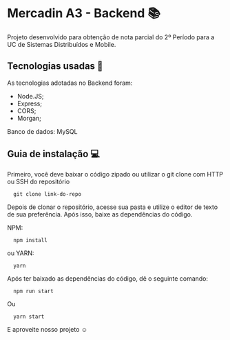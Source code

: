 # Mercadin A3 - Backend 📚

Projeto desenvolvido para obtenção de nota parcial do 2º Período para a UC de Sistemas Distribuídos e Mobile.

## Tecnologias usadas 🔧

As tecnologias adotadas no Backend foram:

<ul>
  <li>Node.JS;</li>
  <li>Express;</li>
  <li>CORS;</li>
  <li>Morgan;</li>
</ul>

Banco de dados: MySQL

## Guia de instalação 💻

Primeiro, você deve baixar o código zipado ou utilizar o git clone com HTTP ou SSH do repositório

```git
  git clone link-do-repo
```

Depois de clonar o repositório, acesse sua pasta e utilize o editor de texto de sua preferência.
Após isso, baixe as dependências do código.

NPM:
```
  npm install
```

ou YARN:
```
  yarn
```

Após ter baixado as dependências do código, dê o seguinte comando:

```
  npm run start
```

Ou

```
  yarn start
```

E aproveite nosso projeto ☺️